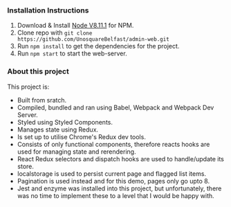 ### Installation Instructions

1. Download & Install [Node V8.11.1](https://nodejs.org/en/download/releases/) for NPM.
2. Clone repo with `git clone https://github.com/UnosquareBelfast/admin-web.git`
3. Run `npm install` to get the dependencies for the project.
6. Run `npm start` to start the web-server.

### About this project

This project is:

- Built from sratch.
- Compiled, bundled and ran using Babel, Webpack and Webpack Dev Server. 
- Styled using Styled Components. 
- Manages state using Redux.
- Is set up to utilise Chrome's Redux dev tools.
- Consists of only functional components, therefore reacts hooks are used for managing state and rerendering. 
- React Redux selectors and dispatch hooks are used to handle/update its store.
- localstorage is used to persist current page and flagged list items.
- Pagination is used instead and for this demo, pages only go upto 8.
- Jest and enzyme was installed into this project, but unfortunately, there was no time to implement these to a level that I would be happy with.